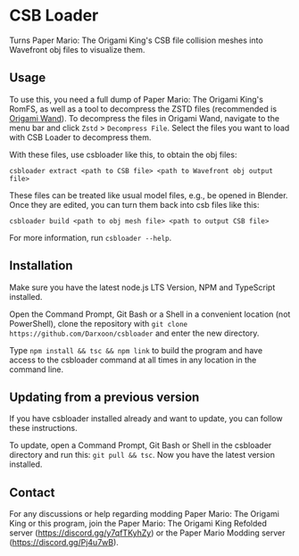 # CSB Loader

Turns Paper Mario: The Origami King's CSB file collision meshes into Wavefront obj files to visualize them.

## Usage

To use this, you need a full dump of Paper Mario: The Origami King's RomFS, as well as a tool to decompress the ZSTD files (recommended is [Origami Wand](https://darxoon.neocities.org/OrigamiWand)). To decompress the files in Origami Wand, navigate to the menu bar and click `Zstd` > `Decompress File`. Select the files you want to load with CSB Loader to decompress them.

With these files, use csbloader like this, to obtain the obj files:

```csbloader extract <path to CSB file> <path to Wavefront obj output file>```

These files can be treated like usual model files, e.g., be opened in Blender. Once they are edited, you can turn them back into csb files like this:

```csbloader build <path to obj mesh file> <path to output CSB file>```

For more information, run ```csbloader --help```.

## Installation

Make sure you have the latest node.js LTS Version, NPM and TypeScript installed.

Open the Command Prompt, Git Bash or a Shell in a convenient location (not PowerShell), clone the repository with ```git clone https://github.com/Darxoon/csbloader``` and enter the new directory.

Type ```npm install && tsc && npm link``` to build the program and have access to the csbloader command at all times in any location in the command line.

## Updating from a previous version

If you have csbloader installed already and want to update, you can follow these instructions.

To update, open a Command Prompt, Git Bash or Shell in the csbloader directory and run this:
```git pull && tsc```. Now you have the latest version installed.

## Contact

For any discussions or help regarding modding Paper Mario: The Origami King or this program, join the Paper Mario: The Origami King Refolded server (<https://discord.gg/y7qfTKyhZy>) or the Paper Mario Modding server (<https://discord.gg/Pj4u7wB>).
